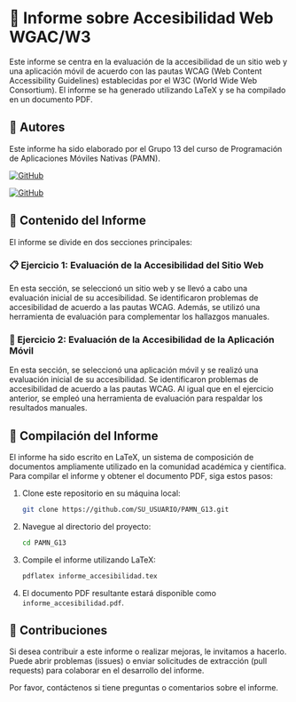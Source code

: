 # 📄 Informe sobre Accesibilidad Web WGAC/W3

Este informe se centra en la evaluación de la accesibilidad de un sitio web y una aplicación móvil de acuerdo con las pautas WCAG (Web Content Accessibility Guidelines) establecidas por el W3C (World Wide Web Consortium). El informe se ha generado utilizando LaTeX y se ha compilado en un documento PDF.

## 👥 Autores
Este informe ha sido elaborado por el Grupo 13 del curso de Programación de Aplicaciones Móviles Nativas (PAMN).
  
[![GitHub](https://img.shields.io/badge/GitHub-Ana%20del%20Carmen%20Santana%20Ojeda-red?style=flat-square&logo=github)](https://github.com/AnaSantana016)

[![GitHub](https://img.shields.io/badge/GitHub-Alejandro%20David%20Arzola%20Saavedra-blue?style=flat-square&logo=github)](https://github.com/AlejandroDavidArzolaSaavedra)
  

## 📑 Contenido del Informe
El informe se divide en dos secciones principales:

### 📋 Ejercicio 1: Evaluación de la Accesibilidad del Sitio Web
En esta sección, se seleccionó un sitio web y se llevó a cabo una evaluación inicial de su accesibilidad. Se identificaron problemas de accesibilidad de acuerdo a las pautas WCAG. Además, se utilizó una herramienta de evaluación para complementar los hallazgos manuales.

### 📱 Ejercicio 2: Evaluación de la Accesibilidad de la Aplicación Móvil
En esta sección, se seleccionó una aplicación móvil y se realizó una evaluación inicial de su accesibilidad. Se identificaron problemas de accesibilidad de acuerdo a las pautas WCAG. Al igual que en el ejercicio anterior, se empleó una herramienta de evaluación para respaldar los resultados manuales.

## 📄 Compilación del Informe
El informe ha sido escrito en LaTeX, un sistema de composición de documentos ampliamente utilizado en la comunidad académica y científica. Para compilar el informe y obtener el documento PDF, siga estos pasos:

1. Clone este repositorio en su máquina local:

   ```bash
   git clone https://github.com/SU_USUARIO/PAMN_G13.git
   ```

2. Navegue al directorio del proyecto:

   ```bash
   cd PAMN_G13
   ```

3. Compile el informe utilizando LaTeX:

   ```bash
   pdflatex informe_accesibilidad.tex
   ```

4. El documento PDF resultante estará disponible como `informe_accesibilidad.pdf`.

## 🤝 Contribuciones
Si desea contribuir a este informe o realizar mejoras, le invitamos a hacerlo. Puede abrir problemas (issues) o enviar solicitudes de extracción (pull requests) para colaborar en el desarrollo del informe.

Por favor, contáctenos si tiene preguntas o comentarios sobre el informe.
